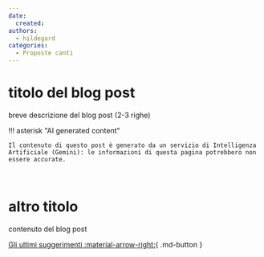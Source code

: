 ```yaml
---
date:
  created:
authors:
  - hildegard
categories:
  - Proposte canti
---
```


# titolo del blog post

breve descrizione del blog post (2-3 righe)
<!-- more -->

!!! asterisk "AI generated content"

    Il contenuto di questo post è generato da un servizio di Intelligenza Artificiale (Gemini): le informazioni di questa pagina potrebbero non essere accurate.

<br>

# altro titolo

contenuto del blog post

[Gli ultimi suggerimenti :material-arrow-right:](../index.md){ .md-button }